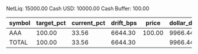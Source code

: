 NetLiq: 15000.00
Cash USD: 10000.00
Cash Buffer: 100.00

| symbol | target_pct | current_pct | drift_bps | price | dollar_delta | share_delta | side | est_notional | reason |
| --- | --- | --- | --- | --- | --- | --- | --- | --- | --- |
| AAA | 100.00 | 33.56 | 6644.30 | 100.00 | 9966.44 | 99.6644 | BUY | 9966.44 |  |
| TOTAL | 100.00 | 33.56 | 6644.30 |  | 9966.44 |  |  | 9966.44 |  |
